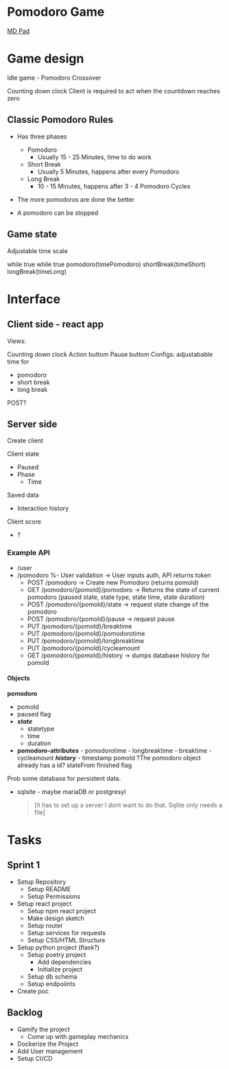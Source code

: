 # Pomodoro Game

[MD Pad](https://hackmd.io/b4w7p5jnQbilVrhoMNWm3w)

# Game design

Idle game - Pomodoro Crossover

Counting down clock
Client is required to act when the countdown reaches zero

## Classic Pomodoro Rules

- Has three phases

  - Pomodoro
    - Usually 15 - 25 Minutes, time to do work
  - Short Break
    - Usually 5 Minutes, happens after every Pomodoro
  - Long Break
    - 10 - 15 Minutes, happens after 3 - 4 Pomodoro Cycles

- The more pomodoros are done the better
- A pomodoro can be stopped

## Game state

Adjustable time scale

while true
while true
pomodoro(timePomodoro)
shortBreak(timeShort)
longBreak(timeLong)

# Interface

## Client side - react app

Views:

Counting down clock
Action buttom
Pause buttom
Configs: adjustabable time for

- pomodoro
- short break
- long break

POST?

## Server side

Create client

Client state

- Paused
- Phase
  - Time

Saved data

- Interaction history

Client score

- ?

### Example API

- /user
- /pomodoro
  %- User validation -> User inputs auth, API returns token
  - POST /pomodoro -> Create new Pomodoro (returns pomoId)
  - GET /pomodoro/{pomoId}/pomodoro -> Returns the state of current pomodoro (paused state, state type, state time, state duration)
  - POST /pomodoro/{pomoId}/state -> request state change of the pomodoro
  - POST /pomodoro/{pomoId}/pause -> request pause
  - PUT /pomodoro/{pomoId}/breaktime
  - PUT /pomodoro/{pomoId}/pomodorotime
  - PUT /pomodoro/{pomoId}/longbreaktime
  - PUT /pomodoro/{pomoId}/cycleamount
  - GET /pomodoro/{pomoId}/history -> dumps database history for pomoId

#### Objects

**pomodoro**

- pomoId
- paused flag
- **_state_**
  - statetype
  - time
  - duration
- **pomodoro-attributes** - pomodorotime - longbreaktime - breaktime - cycleamount
  **_history_** - timestamp
  pomoId ?The pomodoro object already has a id?
  stateFrom
  finished flag

Prob some database for persistent data.

- sqlsite - maybe mariaDB or postgresyl
  > [It has to set up a server I dont want to do that. Sqlite only needs a file]

# Tasks

## Sprint 1

- Setup Repository
  - Setup README
  - Setup Permissions
- Setup react project
  - Setup npm react project
  - Make design sketch
  - Setup router
  - Setup services for requests
  - Setup CSS/HTML Structure
- Setup python project (flask?)
  - Setup poetry project
    - Add dependencies
    - Initialize project
  - Setup db schema
  - Setup endpoiints
- Create poc

## Backlog

- Gamify the project
  - Come up with gameplay mechanics
- Dockerize the Project
- Add User management
- Setup CI/CD
